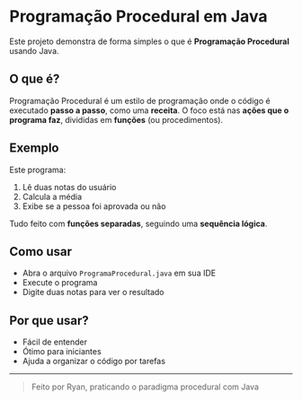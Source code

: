 
# Programação Procedural em Java

Este projeto demonstra de forma simples o que é **Programação Procedural** usando Java.

## O que é?

Programação Procedural é um estilo de programação onde o código é executado **passo a passo**, como uma **receita**. O foco está nas **ações que o programa faz**, divididas em **funções** (ou procedimentos).

## Exemplo

Este programa:
1. Lê duas notas do usuário
2. Calcula a média
3. Exibe se a pessoa foi aprovada ou não

Tudo feito com **funções separadas**, seguindo uma **sequência lógica**.

## Como usar

- Abra o arquivo `ProgramaProcedural.java` em sua IDE
- Execute o programa
- Digite duas notas para ver o resultado

## Por que usar?

- Fácil de entender
- Ótimo para iniciantes
- Ajuda a organizar o código por tarefas

---

> Feito por Ryan, praticando o paradigma procedural com Java
